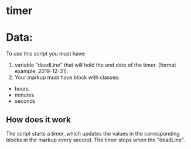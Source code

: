 # timer
Data:
================================

To use this script you must have:
1. variable "deadLine" that will hold the end date of the timer. (format example: 2019-12-31). 
2. Your markup must have block with classes:
* hours 
* minutes
* seconds


How does it work
----------------

The script starts a timer, which updates the values ​​in the corresponding blocks in the markup every second. The timer stops when the "deadLine".

